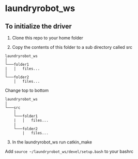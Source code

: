 # laundryrobot_ws
## To initialize the driver 
1. Clone this repo to your home folder

2. Copy the contents of this folder to a sub directory called src

```
laundryrobot_ws
│
└───folder1
|   │   files...
│   
└───folder2
    │   files...
```

Change top to bottom

```
laundryrobot_ws
│
└───src
    │
    └───folder1
    |   │   files...
    | 
    └───folder2
        |   files...

```
 
3. In the laundryrobot_ws run catkin_make

Add ```source ~/laundryrobot_ws/devel/setup.bash``` to your bashrc
